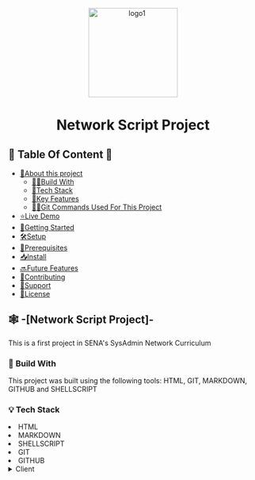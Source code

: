 <a name="readme-top"></a>

<div align="center">

<img src="logo1.jpg" alt="logo1" width="180"
height="auto" border-radius="75" />
<br/>
<h1><b>Network Script Project</b>

</div>

## 💾 **Table Of Content** 💾
- [📝About this project](#about-project)
    - [👷‍♂️Build With](#built-with)
    - [🤖Tech Stack](#tech-stack)
    - [🔑Key Features](#key-features)
    - [👨‍💻Git Commands Used For This Project](#commands)
- [⭐Live Demo](#live-demo)
- [🏁Getting Started](#getting-started)
- [🛠️Setup](#setup)
- [🧾Prerequisites](#prerequisites)
- [📥Install](#install)
- [🔜Future Features](#future-features)
- [🙌Contributing](#contributing)
- [💪Support](#support)
- [📝License](#license)

## 🕸️ **-[Network Script Project]-**<a name="about-project"></a>

This is a first project in SENA's SysAdmin Network Curriculum

### 🧱 **Build With** <a name="build-with"></a>

<p>
This project was built using the following tools:
HTML, GIT, MARKDOWN, GITHUB and SHELLSCRIPT
</p>

### 💡 **Tech Stack** <a name="tech-stack"></a>

<li> HTML </li>
<li> MARKDOWN </li>
<li> SHELLSCRIPT </li>
<li> GIT </li>
<li> GITHUB </li>

<details>
<summary>Client</summary>
    <ul>
    <li><a href="https://www.w3schools.com/html/html_intro.asp">HTML</a></li>
    </ul>

<details>
<summary>Markdown</summary>
<ul>
<li><a href="https://www.markdownguide.org/basic-syntax/">Markdown</a></li>
</ul>
</details>

### 🔐 **Key Features** <a name="key-features"></a>

<p align="left"><a href="#readme-top">Back to top</a></p>

### 📟 **Git Commands Used For This Project** <a name="commands"></a>

-Initialize a new Git repository in a directory:

```sh
git init
```

-Display the current state of the working directory and the staging area in a Git repository:

```sh
git status
```

-To stage changes for the next commit in Git:

```sh
git add or git add . (to add all the changes)
```

-Set your Git username for every repository on your local host:

```sh
git config --global user.name name_here
```

-To set your Git e-mail:

```sh
git config --global user.email email_here
```

-A shortcut to create a new commit in Git with a commit message provided directly on the command line:

```sh
git commit -m *the message that you want to display stating a new change*
```

-Reset the state of the repository in various ways:

```sh
git reset
```

-Add a new remote repository to your Git project:

```sh
git remote add origin https://github.com/username/repository.git
```

-List, create, delete, and manage branches in a Git repository:

```sh
git branch / git branch -M / git branch -d
```

-Upload local repository content to a remote repository (GitHub for example):

```sh
git push -u origin <branch>
```

-If you want to change from a branch to another:

```sh
git checkout <branch>
```

-Shortcut in Git that creates a new branch and switches to it in a single step:

```sh
git checkout -b <branch>
```

-List all the remote repositories associated with the current Git repository along with their URL's:

```sh
git remote -v
```

-Integrate changes from one branch into another:

```sh
git merge <branch>
```

-Display the global Git configuration settings for the current user:

```sh
git config --global --list
```

### ✅ **Getting Started** <a name="getting-started"></a>

To get a local copy up and running follow these steps:

### 🐱 **Prerequisites**

If you want to run this project succesfully you need the following tools:

- [VS Code]
- [Git and Github]
- [Shellscript ]

### 🧑‍💻 **Setup**

Now clone this repository to your desired folder:

```sh
cd Network-Script-JSCR
git clone https://github.com/jzz97/Network-Script-JSCR.git
```
### 📥 **Install**

Install this project with:

```sh
./fivecommandsforwindows.sh
```

###  📋 **Run Test**

To run a test, enter the following command or endpoint:

```sh
python -m unittest test_module.TestClass
```

### ☄️ **Deployment**

You can deploy using your local enviroment

<a href="readme-top">Back to the top</a>

### 🤓☝️ **Author(s)** <a name="Author(s)"></a>

🕵️‍♂️ **Author 1**

Juan Sebastián Cubillos Rodríguez

    GitHub: [@jzz97](https://github.com/jzz97)

🕵️‍♂️ **Author 2**

Juan Sebastián Oviedo Meneses

    GitHub: [@juanoviedo465](https://github.com/juanoviedo465)

### 👾 **Future Features** <a name="future-features"></a>

- **[Nslookup]**
- **[Open ports with nmap]**
- **[Ping to Google]**

### 🤝 **Contributing** <a name="contributing"></a>

All contributions, issues and features request are welcome!

Feel free to check out the [Issues](https://github.com/jzz97/Network-Script-JSCR/issues) page on GitHub and leave your question, comment or request.

### 🌱 **Support**

*Since we just started to learn about programming, this project might look a little bit basic, however, if you find it useful in any way a star would be appreciated!*

### 📄 **License** <a name="license"></a>

This project is released under the [MIT](https://www.mit.edu/~amini/LICENSE.md) license.
